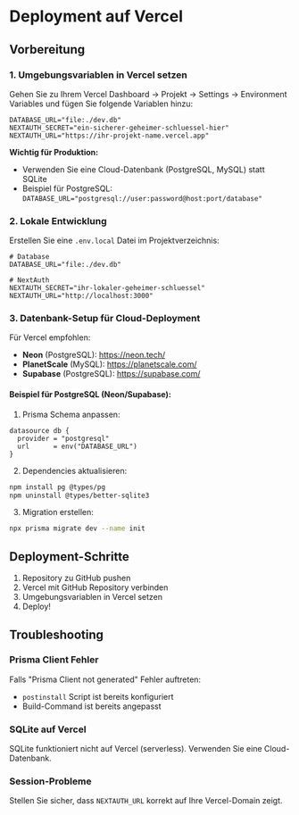 # Deployment auf Vercel

## Vorbereitung

### 1. Umgebungsvariablen in Vercel setzen

Gehen Sie zu Ihrem Vercel Dashboard → Projekt → Settings → Environment Variables und fügen Sie folgende Variablen hinzu:

```
DATABASE_URL="file:./dev.db"
NEXTAUTH_SECRET="ein-sicherer-geheimer-schluessel-hier"
NEXTAUTH_URL="https://ihr-projekt-name.vercel.app"
```

**Wichtig für Produktion:** 
- Verwenden Sie eine Cloud-Datenbank (PostgreSQL, MySQL) statt SQLite
- Beispiel für PostgreSQL: `DATABASE_URL="postgresql://user:password@host:port/database"`

### 2. Lokale Entwicklung

Erstellen Sie eine `.env.local` Datei im Projektverzeichnis:

```env
# Database
DATABASE_URL="file:./dev.db"

# NextAuth
NEXTAUTH_SECRET="ihr-lokaler-geheimer-schluessel"
NEXTAUTH_URL="http://localhost:3000"
```

### 3. Datenbank-Setup für Cloud-Deployment

Für Vercel empfohlen:
- **Neon** (PostgreSQL): https://neon.tech/
- **PlanetScale** (MySQL): https://planetscale.com/
- **Supabase** (PostgreSQL): https://supabase.com/

#### Beispiel für PostgreSQL (Neon/Supabase):

1. Prisma Schema anpassen:
```prisma
datasource db {
  provider = "postgresql"
  url      = env("DATABASE_URL")
}
```

2. Dependencies aktualisieren:
```bash
npm install pg @types/pg
npm uninstall @types/better-sqlite3
```

3. Migration erstellen:
```bash
npx prisma migrate dev --name init
```

## Deployment-Schritte

1. Repository zu GitHub pushen
2. Vercel mit GitHub Repository verbinden
3. Umgebungsvariablen in Vercel setzen
4. Deploy!

## Troubleshooting

### Prisma Client Fehler
Falls "Prisma Client not generated" Fehler auftreten:
- `postinstall` Script ist bereits konfiguriert
- Build-Command ist bereits angepasst

### SQLite auf Vercel
SQLite funktioniert nicht auf Vercel (serverless). Verwenden Sie eine Cloud-Datenbank.

### Session-Probleme
Stellen Sie sicher, dass `NEXTAUTH_URL` korrekt auf Ihre Vercel-Domain zeigt. 